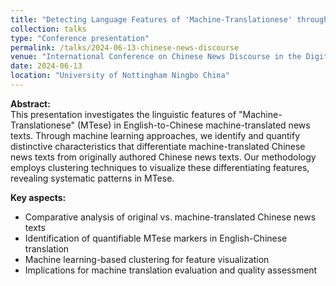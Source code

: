 ```yaml
---
title: "Detecting Language Features of 'Machine-Translationese' through Machine Learning: Original Chinese News Text vs. Machine-Translated Chinese News Text"
collection: talks
type: "Conference presentation"
permalink: /talks/2024-06-13-chinese-news-discourse
venue: "International Conference on Chinese News Discourse in the Digital Era"
date: 2024-06-13
location: "University of Nottingham Ningbo China"
---
```


**Abstract:**  
This presentation investigates the linguistic features of "Machine-Translationese" (MTese) in English-to-Chinese machine-translated news texts. Through machine learning approaches, we identify and quantify distinctive characteristics that differentiate machine-translated Chinese news texts from originally authored Chinese news texts. Our methodology employs clustering techniques to visualize these differentiating features, revealing systematic patterns in MTese.

**Key aspects:**  
- Comparative analysis of original vs. machine-translated Chinese news texts  
- Identification of quantifiable MTese markers in English-Chinese translation  
- Machine learning-based clustering for feature visualization  
- Implications for machine translation evaluation and quality assessment